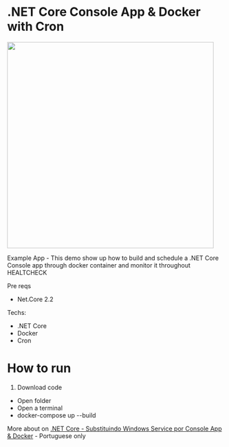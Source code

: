 # .NET Core Console App & Docker with Cron
<img src="https://www.brunobrito.net.br/content/images/2019/03/capa-redes-sociais-3.jpg" width="480" />

Example App - This demo show up how to build and schedule a .NET Core Console app through docker container and monitor it throughout HEALTCHECK

Pre reqs

* Net.Core 2.2

Techs:

* .NET Core
* Docker
* Cron

# How to run

1. Download code
  * Open folder
  * Open a terminal
  * docker-compose up --build


More about on [.NET Core - Substituindo Windows Service por Console App & Docker](https://www.brunobrito.net.br/substituindo-windows-service-console-app-docker/) - Portuguese only
